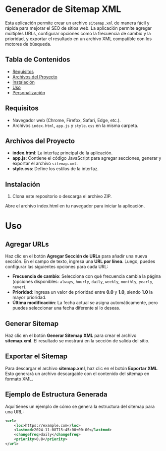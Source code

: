 # Generador de Sitemap XML

Esta aplicación permite crear un archivo `sitemap.xml` de manera fácil y rápida para mejorar el SEO de sitios web. La aplicación permite agregar múltiples URLs, configurar opciones como la frecuencia de cambio y la prioridad, y exportar el resultado en un archivo XML compatible con los motores de búsqueda.

## Tabla de Contenidos

- [Requisitos](#requisitos)
- [Archivos del Proyecto](#archivos-del-proyecto)
- [Instalación](#instalación)
- [Uso](#uso)
- [Personalización](#personalización)

## Requisitos

- Navegador web (Chrome, Firefox, Safari, Edge, etc.).
- Archivos `index.html`, `app.js` y `style.css` en la misma carpeta.

## Archivos del Proyecto

- **index.html**: La interfaz principal de la aplicación.
- **app.js**: Contiene el código JavaScript para agregar secciones, generar y exportar el archivo `sitemap.xml`.
- **style.css**: Define los estilos de la interfaz.

## Instalación

1. Clona este repositorio o descarga el archivo ZIP.

Abre el archivo index.html en tu navegador para iniciar la aplicación.

# Uso

## Agregar URLs

Haz clic en el botón **Agregar Sección de URLs** para añadir una nueva sección. En el campo de texto, ingresa una **URL por línea**. Luego, puedes configurar las siguientes opciones para cada URL:

- **Frecuencia de cambio**: Selecciona con qué frecuencia cambia la página (opciones disponibles: `always`, `hourly`, `daily`, `weekly`, `monthly`, `yearly`, `never`).
- **Prioridad**: Ingresa un valor de prioridad entre **0.0** y **1.0**, siendo **1.0** la mayor prioridad.
- **Última modificación**: La fecha actual se asigna automáticamente, pero puedes seleccionar una fecha diferente si lo deseas.

## Generar Sitemap

Haz clic en el botón **Generar Sitemap XML** para crear el archivo **sitemap.xml**. El resultado se mostrará en la sección de salida del sitio.

## Exportar el Sitemap

Para descargar el archivo **sitemap.xml**, haz clic en el botón **Exportar XML**. Esto generará un archivo descargable con el contenido del sitemap en formato XML.

## Ejemplo de Estructura Generada

Aquí tienes un ejemplo de cómo se genera la estructura del sitemap para una URL:

```xml
<url>
    <loc>https://example.com</loc>
    <lastmod>2024-11-08T15:45:00+00:00</lastmod>
    <changefreq>daily</changefreq>
    <priority>0.8</priority>
</url>

